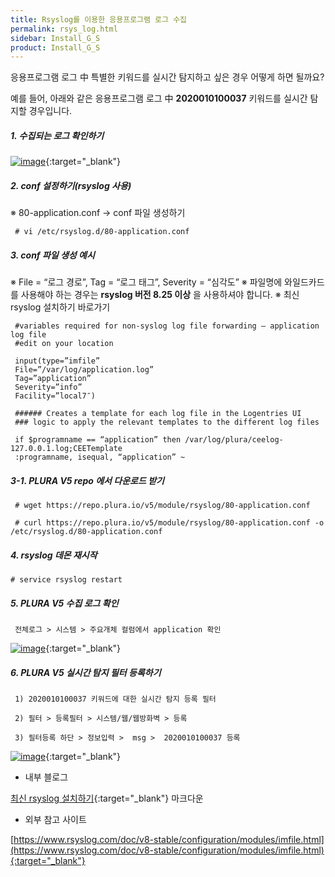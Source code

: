 ```yaml
---
title: Rsyslog를 이용한 응용프로그램 로그 수집
permalink: rsys_log.html
sidebar: Install_G_S
product: Install_G_S
---
```


응용프로그램 로그 中 특별한 키워드를 실시간 탐지하고 싶은 경우 어떻게 하면 될까요?

예를 들어, 아래와 같은 응용프로그램 로그 中 __2020010100037__ 키워드를 실시간 탐지할 경우입니다.

##### 1. 수집되는 로그 확인하기

[![image](/docs/images/Ins_G/rsyslog/1.png)](/docs/images/Ins_G/rsyslog/1.png){:target="_blank"}

##### 2. conf 설정하기(rsyslog 사용)
※ 80-application.conf → conf 파일 생성하기

     # vi /etc/rsyslog.d/80-application.conf

##### 3. conf 파일 생성 예시

※ File = “로그 경로”, Tag = “로그 태그”, Severity = “심각도”
※ 파일명에 와일드카드를 사용해야 하는 경우는 __rsyslog 버전 8.25 이상__ 을 사용하셔야 합니다.
※ 최신 rsyslog 설치하기 바로가기

     #variables required for non-syslog log file forwarding – application log file
     #edit on your location

     input(type=”imfile”
     File=”/var/log/application.log”
     Tag=”application”
     Severity=”info”
     Facility=”local7″)

     ###### Creates a template for each log file in the Logentries UI
     ### logic to apply the relevant templates to the different log files

     if $programname == “application” then /var/log/plura/ceelog-127.0.0.1.log;CEETemplate
     :programname, isequal, “application” ~

##### 3-1. PLURA V5 repo 에서 다운로드 받기

     # wget https://repo.plura.io/v5/module/rsyslog/80-application.conf

     # curl https://repo.plura.io/v5/module/rsyslog/80-application.conf -o /etc/rsyslog.d/80-application.conf

##### 4. rsyslog 데몬 재시작

    # service rsyslog restart 

##### 5. PLURA V5 수집 로그 확인

     전체로그 > 시스템 > 주요개체 컬럼에서 application 확인

[![image](/docs/images/Ins_G/rsyslog/2.png)](/docs/images/Ins_G/rsyslog/2.png){:target="_blank"}

##### 6. PLURA V5 실시간 탐지 필터 등록하기

     1) 2020010100037 키워드에 대한 실시간 탐지 등록 필터

     2) 필터 > 등록필터 > 시스템/웹/웹방화벽 > 등록

     3) 필터등록 하단 > 정보입력 >  msg >  2020010100037 등록

[![image](/docs/images/Ins_G/rsyslog/3.png)](/docs/images/Ins_G/rsyslog/3.png){:target="_blank"}

- 내부 블로그

[최신 rsyslog 설치하기](http://blog.plura.io/?p=13438){:target="_blank"}
마크다운

- 외부 참고 사이트

[https://www.rsyslog.com/doc/v8-stable/configuration/modules/imfile.html](https://www.rsyslog.com/doc/v8-stable/configuration/modules/imfile.html){:target="_blank"}
